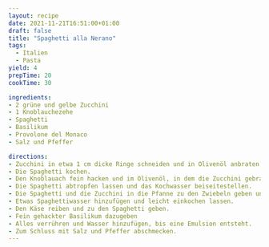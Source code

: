```yaml
---
layout: recipe
date: 2021-11-21T16:51:00+01:00
draft: false 
title: "Spaghetti alla Nerano"
tags:
  - Italien
  - Pasta
yield: 4
prepTime: 20
cookTime: 30

ingredients:
- 2 grüne und gelbe Zucchini
- 1 Knoblauchezehe
- Spaghetti
- Basilikum
- Provolone del Monaco 
- Salz und Pfeffer

directions:
- Zucchini in etwa 1 cm dicke Ringe schneiden und in Olivenöl anbraten. Die Ringe sollten zur Hälfte im Öl schwimmen und das Öl sollte blubbern. Wenn sie auf beiden Seiten braun sind, in einem Sieb abtropfen lassen.
- Die Spaghetti kochen.
- Den Knoblauach fein hacken und im Olivenöl, in dem die Zucchini gebraten wurden, anbraten.
- Die Spaghetti abtropfen lassen und das Kochwasser beiseitestellen.
- Die Spaghetti und die Zucchini in die Pfanne zu den Zwiebeln geben und verrühren.
- Etwas Spaghettiwasser hinzufügen und leicht einkochen lassen.
- Den Käse reiben und zu den Spaghetti geben.
- Fein gehackter Basilikum dazugeben
- Alles verrühren und Wasser hinzufügen, bis eine Emulsion entsteht.
- Zum Schluss mit Salz und Pfeffer abschmecken.
---
```

